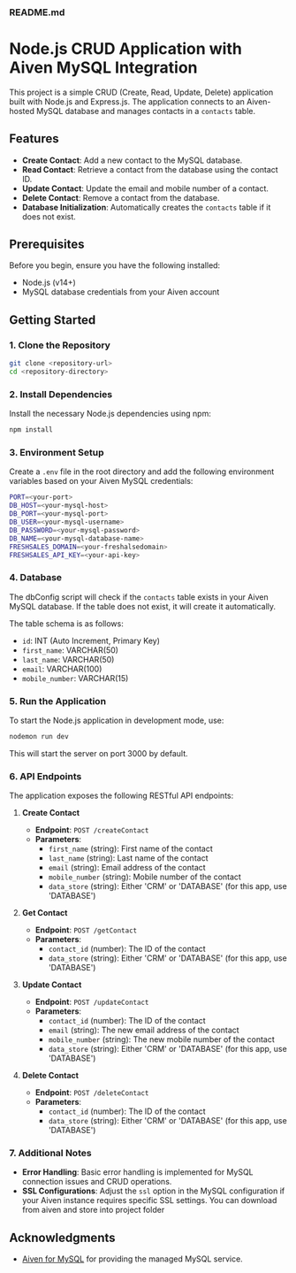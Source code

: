 ### README.md

# Node.js CRUD Application with Aiven MySQL Integration

This project is a simple CRUD (Create, Read, Update, Delete) application built with Node.js and Express.js. The application connects to an Aiven-hosted MySQL database and manages contacts in a `contacts` table.

## Features
- **Create Contact**: Add a new contact to the MySQL database.
- **Read Contact**: Retrieve a contact from the database using the contact ID.
- **Update Contact**: Update the email and mobile number of a contact.
- **Delete Contact**: Remove a contact from the database.
- **Database Initialization**: Automatically creates the `contacts` table if it does not exist.

## Prerequisites

Before you begin, ensure you have the following installed:
- Node.js (v14+)
- MySQL database credentials from your Aiven account

## Getting Started

### 1. Clone the Repository
```bash
git clone <repository-url>
cd <repository-directory>
```

### 2. Install Dependencies
Install the necessary Node.js dependencies using npm:
```bash
npm install
```

### 3. Environment Setup
Create a `.env` file in the root directory and add the following environment variables based on your Aiven MySQL credentials:

```bash
PORT=<your-port>
DB_HOST=<your-mysql-host>
DB_PORT=<your-mysql-port>
DB_USER=<your-mysql-username>
DB_PASSWORD=<your-mysql-password>
DB_NAME=<your-mysql-database-name>
FRESHSALES_DOMAIN=<your-freshalsedomain>
FRESHSALES_API_KEY=<your-api-key>
```

### 4. Database 
The dbConfig script will check if the `contacts` table exists in your Aiven MySQL database. If the table does not exist, it will create it automatically.

The table schema is as follows:
- `id`: INT (Auto Increment, Primary Key)
- `first_name`: VARCHAR(50)
- `last_name`: VARCHAR(50)
- `email`: VARCHAR(100)
- `mobile_number`: VARCHAR(15)


### 5. Run the Application
To start the Node.js application in development mode, use:

```bash
nodemon run dev
```

This will start the server on port 3000 by default.

### 6. API Endpoints

The application exposes the following RESTful API endpoints:

1. **Create Contact**
   - **Endpoint**: `POST /createContact`
   - **Parameters**:
     - `first_name` (string): First name of the contact
     - `last_name` (string): Last name of the contact
     - `email` (string): Email address of the contact
     - `mobile_number` (string): Mobile number of the contact
     - `data_store` (string): Either 'CRM' or 'DATABASE' (for this app, use 'DATABASE')
   
2. **Get Contact**
   - **Endpoint**: `POST /getContact`
   - **Parameters**:
     - `contact_id` (number): The ID of the contact
     - `data_store` (string): Either 'CRM' or 'DATABASE' (for this app, use 'DATABASE')
   
3. **Update Contact**
   - **Endpoint**: `POST /updateContact`
   - **Parameters**:
     - `contact_id` (number): The ID of the contact
     - `email` (string): The new email address of the contact
     - `mobile_number` (string): The new mobile number of the contact
     - `data_store` (string): Either 'CRM' or 'DATABASE' (for this app, use 'DATABASE')
   
4. **Delete Contact**
   - **Endpoint**: `POST /deleteContact`
   - **Parameters**:
     - `contact_id` (number): The ID of the contact
     - `data_store` (string): Either 'CRM' or 'DATABASE' (for this app, use 'DATABASE')



### 7. Additional Notes

- **Error Handling**: Basic error handling is implemented for MySQL connection issues and CRUD operations.
- **SSL Configurations**: Adjust the `ssl` option in the MySQL configuration if your Aiven instance requires specific SSL settings. You can download from aiven and store into project folder



## Acknowledgments
- [Aiven for MySQL](https://aiven.io/mysql) for providing the managed MySQL service.

